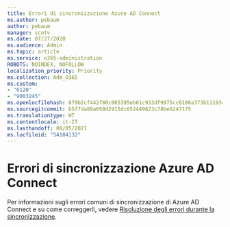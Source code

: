 ```yaml
---
title: Errori di sincronizzazione Azure AD Connect
ms.author: pebaum
author: pebaum
manager: scotv
ms.date: 07/27/2020
ms.audience: Admin
ms.topic: article
ms.service: o365-administration
ROBOTS: NOINDEX, NOFOLLOW
localization_priority: Priority
ms.collection: Adm_O365
ms.custom:
- "6120"
- "9003245"
ms.openlocfilehash: 879b2cf442f80c005395eb61c933df9975cc6186a373b1119348b9b1d4e7a9c5
ms.sourcegitcommit: b5f7da89a650d2915dc652449623c78be6247175
ms.translationtype: HT
ms.contentlocale: it-IT
ms.lasthandoff: 08/05/2021
ms.locfileid: "54104132"
---
```

# <a name="azure-ad-connect-sync-errors"></a>Errori di sincronizzazione Azure AD Connect

Per informazioni sugli errori comuni di sincronizzazione di Azure AD Connect e su come correggerli, vedere [Risoluzione degli errori durante la sincronizzazione](https://docs.microsoft.com/azure/active-directory/hybrid/tshoot-connect-sync-errors).